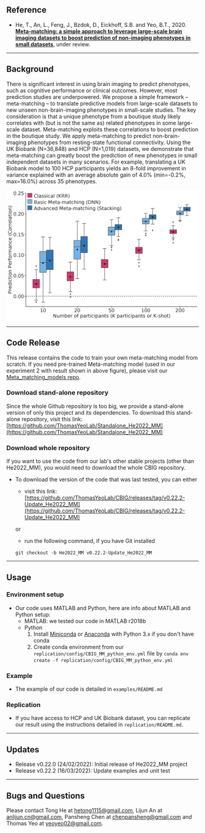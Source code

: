 ## Reference

+ He, T., An, L., Feng, J., Bzdok, D., Eickhoff, S.B. and Yeo, B.T., 2020. [**Meta-matching: a simple approach to leverage large-scale brain imaging datasets to boost prediction of non-imaging phenotypes in small datasets**](https://doi.org/10.1101/2020.08.10.245373), under review.

----
## Background

There is significant interest in using brain imaging to predict phenotypes, such as cognitive performance or clinical outcomes. However, most prediction studies are underpowered. We propose a simple framework – meta-matching – to translate predictive models from large-scale datasets to new unseen non-brain-imaging phenotypes in small-scale studies. The key consideration is that a unique phenotype from a boutique study likely correlates with (but is not the same as) related phenotypes in some large-scale dataset. Meta-matching exploits these correlations to boost prediction in the boutique study. We apply meta-matching to predict non-brain-imaging phenotypes from resting-state functional connectivity. Using the UK Biobank (N=36,848) and HCP (N=1,019) datasets, we demonstrate that meta-matching can greatly boost the prediction of new phenotypes in small independent datasets in many scenarios. For example, translating a UK Biobank model to 100 HCP participants yields an 8-fold improvement in variance explained with an average absolute gain of 4.0% (min=-0.2%, max=16.0%) across 35 phenotypes.

![main_figures_from_paper](readme_figures/MM_correlation_performance.png)

----
## Code Release
This release contains the code to train your own meta-matching model from scratch. If you need pre-trained Meta-matching model (used in our experiment 2 with result shown in above figure), please visit our [Meta_matching_models repo](https://github.com/ThomasYeoLab/Meta_matching_models).

### Download stand-alone repository
Since the whole Github repository is too big, we provide a stand-alone version of only this project and its dependencies. To download this stand-alone repository, visit this link: [https://github.com/ThomasYeoLab/Standalone_He2022_MM](https://github.com/ThomasYeoLab/Standalone_He2022_MM)

### Download whole repository
If you want to use the code from our lab's other stable projects (other than He2022_MM), you would need to download the whole CBIG repository.

- To download the version of the code that was last tested, you can either

    - visit this link:
    [https://github.com/ThomasYeoLab/CBIG/releases/tag/v0.22.2-Update_He2022_MM](https://github.com/ThomasYeoLab/CBIG/releases/tag/v0.22.2-Update_He2022_MM)

    or

    - run the following command, if you have Git installed
 
    ```
    git checkout -b He2022_MM v0.22.2-Update_He2022_MM
    ```
----

## Usage
### Environment setup
- Our code uses MATLAB and Python, here are info about MATLAB and Python setup:
	- MATLAB: we tested our code in MATLAB r2018b
	- Python
		1. Install [Miniconda](https://docs.conda.io/en/latest/miniconda.html) or [Anaconda](https://www.anaconda.com/distribution/#download-section) with Python 3.x if you don't have conda
		2. Create conda environment from our `replication/config/CBIG_MM_python_env.yml` file by `conda env create -f replication/config/CBIG_MM_python_env.yml`

### Example
- The example of our code is detailed in `examples/README.md`

### Replication
- If you have access to HCP and UK Biobank dataset, you can replicate our result using the instructions detailed in `replication/README.md`.

----

## Updates
- Release v0.22.0 (24/02/2022): Initial release of He2022_MM project
- Release v0.22.2 (16/03/2022): Update examples and unit test


----

## Bugs and Questions

Please contact Tong He at hetong1115@gmail.com, Lijun An at anlijun.cn@gmail.com, Pansheng Chen at chenpansheng@gmail.com and Thomas Yeo at yeoyeo02@gmail.com.

